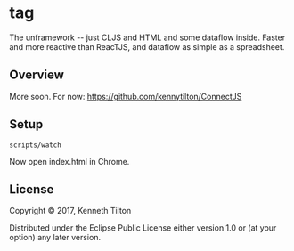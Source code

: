 # tag

The unframework -- just CLJS and HTML and some dataflow inside. Faster and more reactive than ReacTJS, and dataflow as simple as a spreadsheet.

## Overview

More soon. For now: https://github.com/kennytilton/ConnectJS

## Setup

````cd tag
scripts/watch
````
Now open index.html in Chrome.

## License

Copyright © 2017, Kenneth Tilton

Distributed under the Eclipse Public License either version 1.0 or (at your option) any later version.
